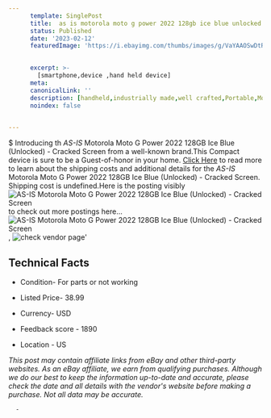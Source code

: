 ```yaml
---
      template: SinglePost
      title:  as is motorola moto g power 2022 128gb ice blue unlocked cracked screen
      status: Published
      date: '2023-02-12'
      featuredImage: 'https://i.ebayimg.com/thumbs/images/g/VaYAAOSwDtRjZI0j/s-l225.jpg'
       

      excerpt: >-
        [smartphone,device ,hand held device]
      meta:
      canonicalLink: ''
      description: [handheld,industrially made,well crafted,Portable,Mobile,Compact,Convenient,Lightweight,Maneuverable,Man-portable,Miniature,Carriable,Hand-held,Light,Holdable,Transportable,Mobile device,Pocket-sized,On-the-go,Wireless,Cordless,Compact size,Convenient size, smartphone,device ,hand held device]
      noindex: false
      

---
```

$
      Introducing th *AS-IS* Motorola Moto G Power 2022 128GB Ice Blue (Unlocked) - Cracked Screen from a well-known brand.This Compact device  is sure to be a Guest-of-honor in your home. [Click Here](https://www.ebay.com/itm/225236017093?hash=item34711cdfc5%3Ag%3AVaYAAOSwDtRjZI0j&mkevt=1&mkcid=1&mkrid=711-53200-19255-0&campid=%253CePNCampaignId%253E&customid=%253CreferenceId%253E&toolid=10049) to read more to learn about the shipping costs and additional details for the *AS-IS* Motorola Moto G Power 2022 128GB Ice Blue (Unlocked) - Cracked Screen. Shipping cost is undefined.Here is the posting visibly ![*AS-IS* Motorola Moto G Power 2022 128GB Ice Blue (Unlocked) - Cracked Screen](https://i.ebayimg.com/thumbs/images/g/VaYAAOSwDtRjZI0j/s-l225.jpg) to check out more postings here... ![*AS-IS* Motorola Moto G Power 2022 128GB Ice Blue (Unlocked) - Cracked Screen](https://i.ebayimg.com/images/g/VaYAAOSwDtRjZI0j/s-l960.jpg), ![check vendor page](https://origin-galleryplus.ebayimg.com/ws/web/225236017093_2_0_1/225x225.jpg,https://origin-galleryplus.ebayimg.com/ws/web/225236017093_3_0_1/225x225.jpg)'

      

 ## Technical Facts 



     
      

 - Condition- For parts or not working 


      

 - Listed Price- 38.99 


      

 - Currency- USD 


      

 - Feedback score - 1890 


      

 - Location - US 


      
      

 *_This post may contain affiliate links from eBay and other third-party websites. As an eBay affiliate, we earn from qualifying purchases. Although we do our best to keep the information up-to-date and accurate, please check the date and all details with the vendor's website before making a purchase. Not all data may be accurate._*




      -
